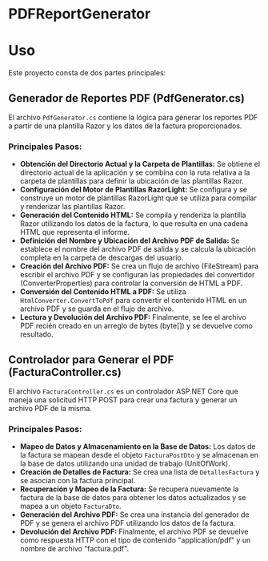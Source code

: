 # PDFReportGenerator

# Uso

Este proyecto consta de dos partes principales:

## Generador de Reportes PDF (PdfGenerator.cs)

El archivo `PdfGenerator.cs` contiene la lógica para generar los reportes PDF a partir de una plantilla Razor y los datos de la factura proporcionados.

### Principales Pasos:

* **Obtención del Directorio Actual y la Carpeta de Plantillas:** Se obtiene el directorio actual de la aplicación y se combina con la ruta relativa a la carpeta de plantillas para definir la ubicación de las plantillas Razor.
* **Configuración del Motor de Plantillas RazorLight:** Se configura y se construye un motor de plantillas RazorLight que se utiliza para compilar y renderizar las plantillas Razor.
* **Generación del Contenido HTML:** Se compila y renderiza la plantilla Razor utilizando los datos de la factura, lo que resulta en una cadena HTML que representa el informe.
* **Definición del Nombre y Ubicación del Archivo PDF de Salida:** Se establece el nombre del archivo PDF de salida y se calcula la ubicación completa en la carpeta de descargas del usuario.
* **Creación del Archivo PDF:** Se crea un flujo de archivo (FileStream) para escribir el archivo PDF y se configuran las propiedades del convertidor (ConverterProperties) para controlar la conversión de HTML a PDF.
* **Conversión del Contenido HTML a PDF:** Se utiliza `HtmlConverter.ConvertToPdf` para convertir el contenido HTML en un archivo PDF y se guarda en el flujo de archivo.
* **Lectura y Devolución del Archivo PDF:** Finalmente, se lee el archivo PDF recién creado en un arreglo de bytes (byte[]) y se devuelve como resultado.

## Controlador para Generar el PDF (FacturaController.cs)

El archivo `FacturaController.cs` es un controlador ASP.NET Core que maneja una solicitud HTTP POST para crear una factura y generar un archivo PDF de la misma.

### Principales Pasos:

* **Mapeo de Datos y Almacenamiento en la Base de Datos:** Los datos de la factura se mapean desde el objeto `FacturaPostDto` y se almacenan en la base de datos utilizando una unidad de trabajo (UnitOfWork).
* **Creación de Detalles de Factura:** Se crea una lista de `DetallesFactura` y se asocian con la factura principal.
* **Recuperación y Mapeo de la Factura:** Se recupera nuevamente la factura de la base de datos para obtener los datos actualizados y se mapea a un objeto `FacturaDto`.
* **Generación del Archivo PDF:** Se crea una instancia del generador de PDF y se genera el archivo PDF utilizando los datos de la factura.
* **Devolución del Archivo PDF:** Finalmente, el archivo PDF se devuelve como respuesta HTTP con el tipo de contenido "application/pdf" y un nombre de archivo "factura.pdf".


